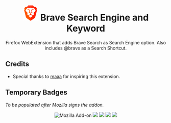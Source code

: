 <h1 align=center><img src="/icons/logo-48x48.png" /> Brave Search Engine and Keyword</h1>

<p align=center>Firefox WebExtension that adds Brave Search as Search Engine option. Also includes @brave as a Search Shortcut.</p>

## Credits

- Special thanks to [maaa](https://github.com/maaa101/) for inspiring this extension.

## Temporary Badges

*To be populated after Mozilla signs the addon.*

<p align=center>
<img alt="Mozilla Add-on" src="https://img.shields.io/amo/v/{53c0f15a-a430-4d4f-ac91-caed0d516155}?style=for-the-badge">
<img src="https://img.shields.io/amo/rating/{53c0f15a-a430-4d4f-ac91-caed0d516155}?style=for-the-badge" />
<img src="https://img.shields.io/amo/dw/{53c0f15a-a430-4d4f-ac91-caed0d516155}?style=for-the-badge" />
<img src="https://img.shields.io/amo/users/{53c0f15a-a430-4d4f-ac91-caed0d516155}?style=for-the-badge" />
<img src="https://img.shields.io/github/license/datastring/firefox-telegram-in-sidebar?style=for-the-badge" />
</p>
